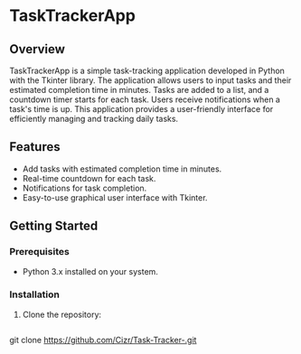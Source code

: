 # TaskTrackerApp

## Overview

TaskTrackerApp is a simple task-tracking application developed in Python with the Tkinter library. The application allows users to input tasks and their estimated completion time in minutes. Tasks are added to a list, and a countdown timer starts for each task. Users receive notifications when a task's time is up. This application provides a user-friendly interface for efficiently managing and tracking daily tasks.

## Features

- Add tasks with estimated completion time in minutes.
- Real-time countdown for each task.
- Notifications for task completion.
- Easy-to-use graphical user interface with Tkinter.

## Getting Started

### Prerequisites

- Python 3.x installed on your system.

### Installation

1. Clone the repository:

   ```bash
git clone https://github.com/Cizr/Task-Tracker-.git

